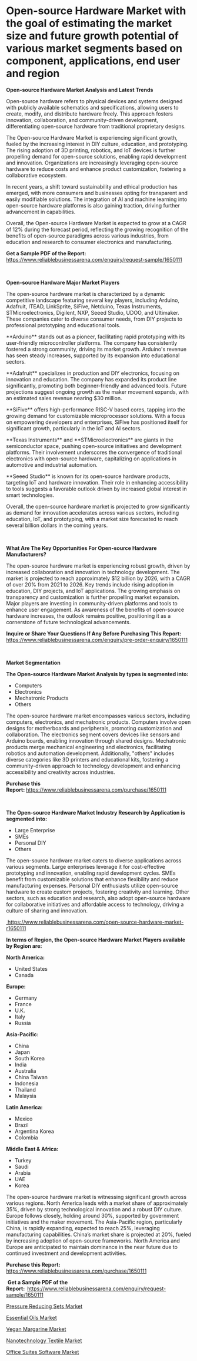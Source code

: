 <p><h1>Open-source Hardware Market with the goal of estimating the market size and future growth potential of various market segments based on component, applications, end user and region</h1></p><p><strong>Open-source Hardware Market Analysis and Latest Trends</strong></p>
<p><p>Open-source hardware refers to physical devices and systems designed with publicly available schematics and specifications, allowing users to create, modify, and distribute hardware freely. This approach fosters innovation, collaboration, and community-driven development, differentiating open-source hardware from traditional proprietary designs.</p><p>The Open-source Hardware Market is experiencing significant growth, fueled by the increasing interest in DIY culture, education, and prototyping. The rising adoption of 3D printing, robotics, and IoT devices is further propelling demand for open-source solutions, enabling rapid development and innovation. Organizations are increasingly leveraging open-source hardware to reduce costs and enhance product customization, fostering a collaborative ecosystem.</p><p>In recent years, a shift toward sustainability and ethical production has emerged, with more consumers and businesses opting for transparent and easily modifiable solutions. The integration of AI and machine learning into open-source hardware platforms is also gaining traction, driving further advancement in capabilities.</p><p>Overall, the Open-source Hardware Market is expected to grow at a CAGR of 12% during the forecast period, reflecting the growing recognition of the benefits of open-source paradigms across various industries, from education and research to consumer electronics and manufacturing.</p></p>
<p><strong>Get a Sample PDF of the Report:&nbsp;</strong> <a href="https://www.reliablebusinessarena.com/enquiry/request-sample/1650111?utm_campaign=1265&utm_medium=2&utm_source=Github&utm_content=ia&utm_term=26092024&utm_id=open-source-hardware">https://www.reliablebusinessarena.com/enquiry/request-sample/1650111</a></p>
<p>&nbsp;</p>
<p><strong>Open-source Hardware Major Market Players</strong></p>
<p><p>The open-source hardware market is characterized by a dynamic competitive landscape featuring several key players, including Arduino, Adafruit, ITEAD, LinkSprite, SiFive, Netduino, Texas Instruments, STMicroelectronics, Digilent, NXP, Seeed Studio, UDOO, and Ultimaker. These companies cater to diverse consumer needs, from DIY projects to professional prototyping and educational tools.</p><p>**Arduino** stands out as a pioneer, facilitating rapid prototyping with its user-friendly microcontroller platforms. The company has consistently fostered a strong community, driving its market growth. Arduino's revenue has seen steady increases, supported by its expansion into educational sectors.</p><p>**Adafruit** specializes in production and DIY electronics, focusing on innovation and education. The company has expanded its product line significantly, promoting both beginner-friendly and advanced tools. Future projections suggest ongoing growth as the maker movement expands, with an estimated sales revenue nearing $30 million.</p><p>**SiFive** offers high-performance RISC-V based cores, tapping into the growing demand for customizable microprocessor solutions. With a focus on empowering developers and enterprises, SiFive has positioned itself for significant growth, particularly in the IoT and AI sectors.</p><p>**Texas Instruments** and **STMicroelectronics** are giants in the semiconductor space, pushing open-source initiatives and development platforms. Their involvement underscores the convergence of traditional electronics with open-source hardware, capitalizing on applications in automotive and industrial automation.</p><p>**Seeed Studio** is known for its open-source hardware products, targeting IoT and hardware innovation. Their role in enhancing accessibility to tools suggests a favorable outlook driven by increased global interest in smart technologies.</p><p>Overall, the open-source hardware market is projected to grow significantly as demand for innovation accelerates across various sectors, including education, IoT, and prototyping, with a market size forecasted to reach several billion dollars in the coming years.</p></p>
<p>&nbsp;</p>
<p><strong>What Are The Key Opportunities For Open-source Hardware Manufacturers?</strong></p>
<p><p>The open-source hardware market is experiencing robust growth, driven by increased collaboration and innovation in technology development. The market is projected to reach approximately $12 billion by 2026, with a CAGR of over 20% from 2021 to 2026. Key trends include rising adoption in education, DIY projects, and IoT applications. The growing emphasis on transparency and customization is further propelling market expansion. Major players are investing in community-driven platforms and tools to enhance user engagement. As awareness of the benefits of open-source hardware increases, the outlook remains positive, positioning it as a cornerstone of future technological advancements.</p></p>
<p><strong>Inquire or Share Your Questions If Any Before Purchasing This Report:</strong> <a href="https://www.reliablebusinessarena.com/enquiry/pre-order-enquiry/1650111?utm_campaign=1265&utm_medium=2&utm_source=Github&utm_content=ia&utm_term=26092024&utm_id=open-source-hardware">https://www.reliablebusinessarena.com/enquiry/pre-order-enquiry/1650111</a></p>
<p>&nbsp;</p>
<p><strong>Market Segmentation</strong></p>
<p><strong>The Open-source Hardware Market Analysis by types is segmented into:</strong></p>
<p><ul><li>Computers</li><li>Electronics</li><li>Mechatronic Products</li><li>Others</li></ul></p>
<p><p>The open-source hardware market encompasses various sectors, including computers, electronics, and mechatronic products. Computers involve open designs for motherboards and peripherals, promoting customization and collaboration. The electronics segment covers devices like sensors and Arduino boards, enabling innovation through shared designs. Mechatronic products merge mechanical engineering and electronics, facilitating robotics and automation development. Additionally, "others" includes diverse categories like 3D printers and educational kits, fostering a community-driven approach to technology development and enhancing accessibility and creativity across industries.</p></p>
<p><strong>Purchase this Report:&nbsp;</strong><a href="https://www.reliablebusinessarena.com/purchase/1650111?utm_campaign=1265&utm_medium=2&utm_source=Github&utm_content=ia&utm_term=26092024&utm_id=open-source-hardware">https://www.reliablebusinessarena.com/purchase/1650111</a></p>
<p>&nbsp;</p>
<p><strong>The Open-source Hardware Market Industry Research by Application is segmented into:</strong></p>
<p><ul><li>Large Enterprise</li><li>SMEs</li><li>Personal DIY</li><li>Others</li></ul></p>
<p><p>The open-source hardware market caters to diverse applications across various segments. Large enterprises leverage it for cost-effective prototyping and innovation, enabling rapid development cycles. SMEs benefit from customizable solutions that enhance flexibility and reduce manufacturing expenses. Personal DIY enthusiasts utilize open-source hardware to create custom projects, fostering creativity and learning. Other sectors, such as education and research, also adopt open-source hardware for collaborative initiatives and affordable access to technology, driving a culture of sharing and innovation.</p></p>
<p><a href="https://www.reliablebusinessarena.com/open-source-hardware-market-r1650111?utm_campaign=1265&utm_medium=2&utm_source=Github&utm_content=ia&utm_term=26092024&utm_id=open-source-hardware">&nbsp;https://www.reliablebusinessarena.com/open-source-hardware-market-r1650111</a></p>
<p><strong>In terms of Region, the Open-source Hardware Market Players available by Region are:</strong></p>
<p>
    <p> <strong> North America: </strong>
        <ul>
            <li>United States</li>
            <li>Canada</li>
        </ul>
        </p> 
    <p> <strong> Europe: </strong>
        <ul>
            <li>Germany</li>
            <li>France</li>
            <li>U.K.</li>
            <li>Italy</li>
            <li>Russia</li>
        </ul>
        </p> 
    <p> <strong> Asia-Pacific: </strong>
        <ul>
            <li>China</li>
            <li>Japan</li>
            <li>South Korea</li>
            <li>India</li>
            <li>Australia</li>
            <li>China Taiwan</li>
            <li>Indonesia</li>
            <li>Thailand</li>
            <li>Malaysia</li>
        </ul>
        </p> 
    <p> <strong> Latin America: </strong>
        <ul>
            <li>Mexico</li>
            <li>Brazil</li>
            <li>Argentina Korea</li>
            <li>Colombia</li>
        </ul>
        </p> 
    <p> <strong> Middle East & Africa: </strong>
        <ul>
            <li>Turkey</li>
            <li>Saudi</li>
            <li>Arabia</li>
            <li>UAE</li>
            <li>Korea</li>
        </ul>
    </p>
    </p>
<p><p>The open-source hardware market is witnessing significant growth across various regions. North America leads with a market share of approximately 35%, driven by strong technological innovation and a robust DIY culture. Europe follows closely, holding around 30%, supported by government initiatives and the maker movement. The Asia-Pacific region, particularly China, is rapidly expanding, expected to reach 25%, leveraging manufacturing capabilities. China’s market share is projected at 20%, fueled by increasing adoption of open-source frameworks. North America and Europe are anticipated to maintain dominance in the near future due to continued investment and development activities.</p></p>
<p><strong>Purchase this Report: </strong><a href="https://www.reliablebusinessarena.com/purchase/1650111?utm_campaign=1265&utm_medium=2&utm_source=Github&utm_content=ia&utm_term=26092024&utm_id=open-source-hardware">https://www.reliablebusinessarena.com/purchase/1650111</a></p>
<p>&nbsp;<strong>Get a Sample PDF of the Report:&nbsp;&nbsp;</strong><a href="https://www.reliablebusinessarena.com/enquiry/request-sample/1650111?utm_campaign=1265&utm_medium=2&utm_source=Github&utm_content=ia&utm_term=26092024&utm_id=open-source-hardware">https://www.reliablebusinessarena.com/enquiry/request-sample/1650111</a></p>
<p><strong></strong></p>
<p><p><a href="https://github.com/gulaimolin/Market-Research-Report-List-6/blob/main/pressure-reducing-sets-market.md?utm_campaign=1265&utm_medium=2&utm_source=Github&utm_content=ia&utm_term=26092024&utm_id=open-source-hardware">Pressure Reducing Sets Market</a></p><p><a href="https://issuu.com/reportprime-2/docs/essential-oils-market-size-2030.ppt_1cda3547942412?utm_campaign=1265&utm_medium=2&utm_source=Github&utm_content=ia&utm_term=26092024&utm_id=open-source-hardware">Essential Oils Market</a></p><p><a href="https://www.linkedin.com/pulse/market-forecast-global-vegan-margarine-trends-impact-analysis-wjhqe?trackingId=pajctaVnSa6pmhpJpGiZag%3D%3D&utm_campaign=1265&utm_medium=2&utm_source=Github&utm_content=ia&utm_term=26092024&utm_id=open-source-hardware">Vegan Margarine Market</a></p><p><a href="https://issuu.com/reportprime-2/docs/nanotechnology-textile-market-size-_7761fd6a54adfc?utm_campaign=1265&utm_medium=2&utm_source=Github&utm_content=ia&utm_term=26092024&utm_id=open-source-hardware">Nanotechnology Textile Market</a></p><p><a href="https://www.linkedin.com/pulse/future-innovation-global-office-suites-software-market-growth-2cbcc?trackingId=CtVMKY2pQ5%2BR%2B2OfSxLjPw%3D%3D&utm_campaign=1265&utm_medium=2&utm_source=Github&utm_content=ia&utm_term=26092024&utm_id=open-source-hardware">Office Suites Software Market</a></p></p>